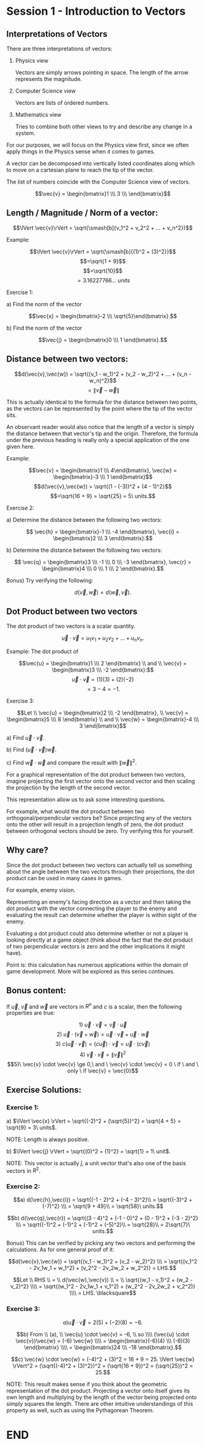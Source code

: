 # Session 1 - Introduction to Vectors

## Interpretations of Vectors
There are three interpretations of vectors:
1) Physics view

    Vectors are simply arrows pointing in space. The length of the arrow represents the magnitude.

2) Computer Science view

    Vectors are lists of ordered numbers.

3) Mathematics view

    Tries to combine both other views to try and describe any change in a system.

For our purposes, we will focus on the Physics view first, since we often apply things in the Physics sense when it comes to games.

A vector can be decomposed into vertically listed coordinates along which to move on a cartesian plane to reach the tip of the vector.

The list of numbers coincide with the Computer Science view of vectors.

$$\vec{v} = \begin{bmatrix}1 \\\ 3 \\\ \end{bmatrix}$$

## Length / Magnitude / Norm of a vector:

$$\lVert \vec{v}\rVert = \sqrt{\smash[b]{v_1^2 + v_2^2 + ... + v_n^2}}$$

Example:

$$\lVert \vec{v}\rVert = \sqrt{\smash[b]{(1)^2 + (3)^2}}$$
$$=\sqrt{1 + 9}$$
$$=\sqrt{10}$$
$$=3.16227766... \ units$$

Exercise 1:

a) Find the norm of the vector 

$$\vec{x} = \begin{bmatrix}-2 \\\ \sqrt{5}\end{bmatrix}.$$

b) Find the norm of the vector 

$$\vec{j} = \begin{bmatrix}0 \\\ 1 \end{bmatrix}.$$

## Distance between two vectors:

$$d(\vec{v},\vec{w}) = \sqrt{(v_1 - w_1)^2 + (v_2 - w_2)^2 + ... + (v_n - w_n)^2}$$
$$=\lVert \vec{v} - \vec{w} \rVert$$

This is actually identical to the formula for the distance between two points, as the vectors can be represented by the point where the tip of the vector sits.

An observant reader would also notice that the length of a vector is simply the distance between that vector's tip and the origin. Therefore, the formula under the previous heading is really only a special application of the one given here.

Example:

$$\vec{v} = \begin{bmatrix}1 \\\ 4\end{bmatrix}, \vec{w} = \begin{bmatrix}-3 \\\ 1 \end{bmatrix}$$
$$d(\vec{v},\vec{w}) = \sqrt{(1 - (-3))^2 + (4 - 1)^2}$$
$$=\sqrt{16 + 9} = \sqrt{25} = 5\ units.$$

Exercise 2:

a) Determine the distance between the following two vectors:

$$ \vec{h} = \begin{bmatrix}-1 \\\ -4 \end{bmatrix}, \vec{i} = \begin{bmatrix}2 \\\ 3 \end{bmatrix}.$$

b) Determine the distance between the following two vectors:

$$ \vec{q} = \begin{bmatrix}3 \\\ -1 \\\ 0 \\\ -3 \end{bmatrix}, \vec{r} = \begin{bmatrix}4 \\\ 0 \\\ 1 \\\ 2 \end{bmatrix}.$$

Bonus) Try verifying the following:

$$d(\vec{v},\vec{w}) = d(\vec{w},\vec{v}).$$

## Dot Product between two vectors
The dot product of two vectors is a scalar quantity.

$$ \vec{u} \cdot \vec{v} = u_1v_1 + u_2v_2 + ... + u_nv_n.$$

Example:
The dot product of 

$$\vec{u} = \begin{bmatrix}1 \\\ 2 \end{bmatrix} \\ and \\ \vec{v} = \begin{bmatrix}3 \\\ -2 \end{bmatrix}:$$
$$ \vec{u} \cdot \vec{v} = (1)(3) + (2)(-2)$$
$$ = 3 - 4 = -1.$$

Exercise 3:

$$Let \\ \vec{u} = \begin{bmatrix}2 \\\ -2 \end{bmatrix}, \\ \vec{v} = \begin{bmatrix}5 \\\ 8 \end{bmatrix} \\ and \\ \vec{w} = \begin{bmatrix}-4 \\\ 3 \end{bmatrix}$$

a) Find 
$\vec{u} \cdot \vec{v}$.

b) Find 
$(\vec{u} \cdot \vec{v})\vec{w}$.

c) Find 
$\vec{w} \cdot \vec{w}$ and compare the result with $\lVert \vec{w} \rVert^2$.


For a graphical representation of the dot product between two vectors, imagine projecting the first vector onto the second vector and then scaling the projection by the length of the second vector.  

This representation allow us to ask some interesting questions. 

For example, what would the dot product between two orthogonal/perpendicular vectors be? Since projecting any of the vectors onto the other will result in a projection length of zero, the dot product between orthogonal vectors should be zero. Try verifying this for yourself.

## Why care?

Since the dot product between two vectors can actually tell us something about the angle between the two vectors through their projections, the dot product can be used in many cases in games.

For example, enemy vision.

Representing an enemy's facing direction as a vector and then taking the dot product with the vector connecting the player to the enemy and evaluating the result can determine whether the player is within sight of the enemy.

Evaluating a dot product could also determine whether or not a player is looking directly at a game object (think about the fact that the dot product of two perpendicular vectors is zero and the other implications it might have).

Point is: this calculation has numerous applications within the domain of game development. More will be explored as this series continues.

## Bonus content:

If $\vec{u}$, $\vec{v}$ and $\vec{w}$ are vectors in $R^n$ and $c$ is a scalar, then the following properties are true:

$$1)\ \vec{u} \cdot \vec{v} = \vec{v} \cdot \vec{u}$$
$$2)\ \vec{u} \cdot (\vec{v} + \vec{w}) = \vec{u} \cdot \vec{v} + \vec{u} \cdot \vec{w}$$
$$3)\ c(\vec{u} \cdot \vec{v}) = (c\vec{u}) \cdot \vec{v} = \vec{u} \cdot (c\vec{v})$$
$$4)\ \vec{v} \cdot \vec{v} = \lVert \vec{v} \rVert^2$$
$$5)\ \vec{v} \cdot \vec{v} \ge 0,\ and \ \vec{v} \cdot \vec{v} = 0 \ if \ and \ only \ if \vec{v} = \vec{0}$$

## Exercise Solutions:
### Exercise 1:

a) $\lVert \vec{x} \rVert = \sqrt{(-2)^2 + (\sqrt{5})^2} = \sqrt{4 + 5} = \sqrt{9} = 3\ units$. 

NOTE: Length is always positive.

b) $\lVert \vec{j} \rVert = \sqrt{(0)^2 + (1)^2} = \sqrt{1} = 1\ unit$.

NOTE: This vector is actually $\hat{j}$, a unit vector that's also one of the basis vectors in $R^2$.

### Exercise 2:

$$a) d(\vec{h},\vec{i}) = \sqrt{(-1 - 2)^2 + (-4 - 3)^2}\\ = \sqrt{(-3)^2 + (-7)^2} \\\ = \sqrt{9 + 49}\\ = \sqrt{58}\ units.$$

$$b) d(\vec{q},\vec{r}) = \sqrt{(3 - 4)^2 + (-1 - 0)^2 + (0 - 1)^2 + (-3 - 2)^2} \\\ = \sqrt{(-1)^2 + (-1)^2 + (-1)^2 + (-5)^2}\\ = \sqrt{28}\\ = 2\sqrt{7}\ units.$$

Bonus) This can be verified by picking any two vectors and performing the calculations.
As for one general proof of it:

$$d(\vec{v},\vec{w}) = \sqrt{(v_1 - w_1)^2 + (v_2 - w_2)^2} \\\ = \sqrt{(v_1^2 - 2v_1w_1 + w_1^2) + (v_2^2 - 2v_2w_2 + w_2^2)} = LHS.$$

$$Let \\ RHS \\ = \\ d(\vec{w},\vec{v}) \\ = \\ \sqrt{(w_1 - v_1)^2 + (w_2 - v_2)^2} \\\\ = \sqrt{(w_1^2 - 2v_1w_1 + v_1^2) + (w_2^2 - 2v_2w_2 + v_2^2)} \\\\ = LHS. \blacksquare$$

### Exercise 3:

$$a) \vec{u} \cdot \vec{v} = 2(5) + (-2)(8) = -6.$$

$$b) From \\ (a), \\ \vec{u} \cdot \vec{v} = -6, \\ so \\\\ (\vec{u} \cdot \vec{v})\vec{w} = (-6) \vec{w} \\\\ = \begin{bmatrix}(-6)(4) \\\ (-6)(3) \end{bmatrix} \\\\ = \begin{bmatrix}24 \\\ -18 \end{bmatrix}.$$

$$c) \vec{w} \cdot \vec{w} = (-4)^2 + (3)^2 = 16 + 9 = 25. \lVert \vec{w} \rVert^2 = (\sqrt{(-4)^2 + (3)^2})^2 = (\sqrt{16 + 9})^2 = (\sqrt{25})^2 = 25.$$

NOTE: This result makes sense if you think about the geometric representation of the dot product. Projecting a vector onto itself gives its own length and multiplying by the length of the vector being projected onto simply squares the length. There are other intuitive understandings of this property as well, such as using the Pythagorean Theorem.

# END

